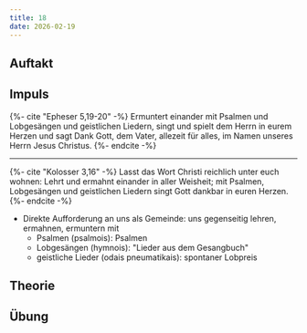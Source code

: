 ```yaml
---
title: 18
date: 2026-02-19
---
```


## Auftakt

## Impuls

{%- cite "Epheser 5,19-20" -%}
Ermuntert einander mit Psalmen und Lobgesängen und geistlichen Liedern, singt und spielt dem Herrn in eurem Herzen und sagt Dank Gott, dem Vater, allezeit für alles, im Namen unseres Herrn Jesus Christus.
{%- endcite -%}

---

{%- cite "Kolosser 3,16" -%}
Lasst das Wort Christi reichlich unter euch wohnen: Lehrt und ermahnt einander in aller Weisheit; mit Psalmen, Lobgesängen und geistlichen Liedern singt Gott dankbar in euren Herzen.
{%- endcite -%}

- Direkte Aufforderung an uns als Gemeinde: uns gegenseitig lehren, ermahnen, ermuntern mit
    - Psalmen (psalmois): Psalmen
    - Lobgesängen (hymnois): "Lieder aus dem Gesangbuch"
    - geistliche Lieder (odais pneumatikais): spontaner Lobpreis

## Theorie

## Übung
